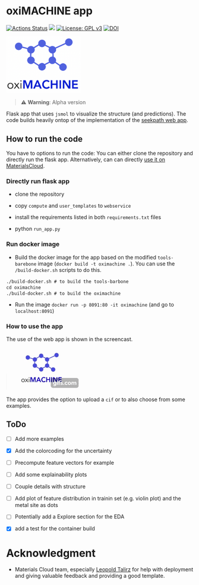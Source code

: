 # oxiMACHINE app

[![Actions Status](https://github.com/kjappelbaum/oximachinetool/workflows/Docker%20Image%20Build%20CI/badge.svg)](https://github.com/kjappelbaum/oximachinetool/actions)
[![](https://img.shields.io/badge/python-3.6-blue.svg)](https://www.python.org/download/releases/3.6.0/)
[![License: GPL v3](https://img.shields.io/badge/License-GPLv3-blue.svg)](https://www.gnu.org/licenses/gpl-3.0)
[![DOI](https://zenodo.org/badge/DOI/10.5281/zenodo.3603606.svg)](https://doi.org/10.5281/zenodo.3603606)

<img src='oximachine_logo.png' width=200px, text-align=center> </img>

> ⚠️ **Warning**: Alpha version

Flask app that uses `jsmol` to visualize the structure (and predictions). The code builds heavily ontop of the implementation of the [seekpath web app](https://github.com/giovannipizzi/seekpath).

## How to run the code

You have to options to run the code: You can either clone the repository and directly run the flask app. Alternatively, can can directly [use it on MaterialsCloud](https://dev-tools.materialscloud.org/oximachine/input_structure/).

### Directly run flask app

- clone the repository

- copy `compute` and `user_templates` to `webservice`

- install the requirements listed in both `requirements.txt` files

- python `run_app.py`

### Run docker image

- Build the docker image for the app based on the modified `tools-barebone` image (`docker build -t oximachine .`). You can use the `/build-docker.sh` scripts to do this.

```
./build-docker.sh # to build the tools-barbone
cd oximachine
./build-docker.sh # to build the oximachine
```

- Run the image `docker run -p 8091:80 -it oximachine` (and go to
  `localhost:8091`)

### How to use the app

The use of the web app is shown in the screencast.

![oximachine screencast](_static/oximachine.gif)

The app provides the option to upload a `cif` or to also choose from some examples.

## ToDo

- [ ] Add more examples

- [x] Add the colorcoding for the uncertainty

- [ ] Precompute feature vectors for example

- [ ] Add some explainability plots

- [ ] Couple details with structure

- [ ] Add plot of feature distribution in trainin set (e.g. violin plot) and the metal site as dots

- [ ] Potentially add a Explore section for the EDA

- [x] add a test for the container build

# Acknowledgment

- Materials Cloud team, especially [Leopold Talirz](https://github.com/ltalirz) for help with deployment and giving valuable feedback and providing a good template.

